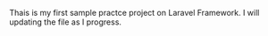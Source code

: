 Thais is my first sample practce project on Laravel Framework.
I will updating the file as I progress.
